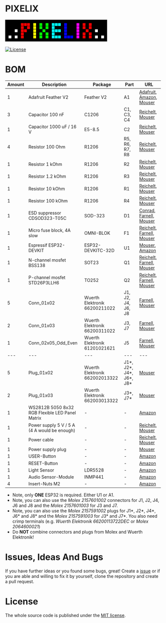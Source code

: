 # PIXELIX
![PIXELIX](../../../images/LogoBlack.png)

[![License](https://img.shields.io/badge/license-MIT-blue.svg)](http://choosealicense.com/licenses/mit/)

# BOM

| Amount | Description | Package | Part | URL |
| --- | --- | --- | --- | --- |
| 1 | Adafruit Feather V2 | Feather V2 | A1 | [Adafruit](https://www.adafruit.com/product/5400), [Amazon](https://www.amazon.de/-/en/Adafruit-ESP32-Feather-V2-8MB-Flash/dp/B0BB2WF9HV/), [Mouser](https://www.mouser.de/ProductDetail/Adafruit/5400?qs=MyNHzdoqoQJczdKY45yRtg%3D%3D) |
| 3 | Capacitor 100 nF | C1206 | C1, C3, C4 | [Reichelt](https://www.reichelt.de/vielschicht-kerko-100nf-50v-125-c-kem-x7r1206b100n-p207152.html?), [Mouser](https://www.mouser.de/ProductDetail/KEMET/C1206C104K5RACTM?qs=ED%252B2xvMfDz2aaotiiWTrQg%3D%3D) |
| 1 | Capacitor 1000 uF / 16 V | E5-8.5 | C2 | [Reichelt](https://www.reichelt.de/elko-radial-1-0-mf-16-v-105-c-low-esr-rad-fr-1-000-16-p121253.html?), [Mouser](https://www.mouser.de/ProductDetail/Panasonic/EEU-FR1C102L?qs=ATUT3BIXiFhT8tblOBeOAQ%3D%3D) |
| 4 | Resistor 100 Ohm | R1206 | R5, R6, R7, R8 | [Reichelt](https://www.reichelt.de/smd-widerstand-1206-100-ohm-250-mw-5-smd-1-4w-100-p18242.html?r=1), [Mouser](https://www.mouser.de/ProductDetail/YAGEO/RC1206JR-07100RL?qs=afJZr%2F7kGG7feudZTJCmlw%3D%3D) |
| 1 | Resistor 1 kOhm | R1206 | R2 | [Reichelt](https://www.reichelt.de/smd-widerstand-1206-1-0-kohm-250-mw-5-smd-1-4w-1-0k-p18221.html?r=1), [Mouser](https://www.mouser.de/ProductDetail/YAGEO/RC1206JR-071KL?qs=CteSnpDdeuB6ARqGTIgKSQ%3D%3D)  |
| 1 | Resistor 1.2 kOhm | R1206 | R3 | [Reichelt](https://www.reichelt.de/smd-widerstand-1206-1-2-kohm-250-mw-5-smd-1-4w-1-2k-p18227.html?r=1), [Mouser](https://www.mouser.de/ProductDetail/YAGEO/RC1206JR-071K2L?qs=CteSnpDdeuDgiTTZVtL9%2FQ%3D%3D)  |
| 1 | Resistor 10 kOhm | R1206 | R1 | [Reichelt](https://www.reichelt.de/smd-widerstand-1206-10-kohm-250-mw-5-smd-1-4w-10k-p18244.html?r=1), [Mouser](https://www.mouser.de/ProductDetail/YAGEO/RC1206JR-0710KL?qs=afJZr%2F7kGG7jis1hiCdUVA%3D%3D) |
| 1 | Resistor 100 kOhm | R1206 | R4 | [Reichelt](https://www.reichelt.de/smd-widerstand-1206-100-kohm-250-mw-1-koa-rk73h2bttd14-p238058.html?), [Mouser](https://www.mouser.de/ProductDetail/YAGEO/RC1206FR-07100KL?qs=XiHlnyMtlzIPjdId8aaAEA%3D%3D) |
| 1 | ESD suppressor CDSOD323-T05C | SOD-323 | D1 | [Conrad](https://www.conrad.de/de/p/bourns-tvs-diode-cdsod323-t05c-sod-323-6-v-350-w-1055444.html?searchType=SearchRedirect), [Farnell](https://de.farnell.com/bourns/cdsod323-t05c/tvs-diode-bidir-1-line-5v-sod323/dp/1824860?st=TVS-Diode%20CDSOD323-T05C), [Mouser](https://www.mouser.de/ProductDetail/Bourns/CDSOD323-T05C?qs=N%252BiqXe0%252BQtutiz%2Fj8zPmAQ%3D%3D) |
| 1 | Micro fuse block, 4A slow | OMNI-BLOK | F1 | [Reichelt](https://www.reichelt.de/smd-sicherungshalter-mit-sicherung-4-0-a-125-v-traege-litt-0154004-drt-p229203.html?&trstct=pos_9), [Farnell](https://de.farnell.com/littelfuse/0154004-drt/sicherung-smd-omni-block-t-4a/dp/9943765?st=smd%20OMNI-BLOK), [Mouser](https://www.mouser.de/ProductDetail/?qs=gu7KAQ731UQeedYeniUNnQ%3D%3D) |
| 1 | Espressif ESP32-DEVKIT | ESP32-DEVKITC-32D | U1 | [Mouser](https://www.mouser.de/ProductDetail/Espressif-Systems/ESP32-DevKitC-32D?qs=%252BEew9%252B0nqrDsObWEpDx6YQ%3D%3D), [Amazon](https://www.amazon.de/s?k=ESP32-DEVKITC-32D&i=computers&__mk_de_DE=%C3%85M%C3%85%C5%BD%C3%95%C3%91&crid=1JR244SPWCCAG&sprefix=esp32-devkitc-32d+%2Ccomputers%2C99&ref=nb_sb_noss) |
| 1 | N-channel mosfet BSS138 | SOT23 | Q1 | [Reichelt](https://www.reichelt.de/mosfet-n-ch-50v-0-22a-0-36w-sot-23-bss-138-smd-p41437.html?), [Farnell](https://de.farnell.com/on-semiconductor/bss138/mosfet-n-kanal-50v-220ma-sot-23/dp/9845330?st=N-channel%20mosfet%20BSS138), [Mouser](https://www.mouser.de/ProductDetail/onsemi-Fairchild/BSS138?qs=HK%252BeIG1iaahCeqBvjB4arg%3D%3D) |
| 1 | P-channel mosfet STD26P3LLH6 | TO252 | Q2 | [Reichelt](https://www.reichelt.de/mosfet-p-ch-30v-12a-0-03r-to252-std26p3llh6-p254904.html?), [Farnell](https://de.farnell.com/stmicroelectronics/std26p3llh6/mosfet-p-kanal-30v-12a-to-252/dp/2629747?st=STD26P3LLH6), [Mouser](https://www.mouser.de/ProductDetail/STMicroelectronics/STD26P3LLH6?qs=DqCdCwOw4%2F7LRzP66tTiGg%3D%3D) |
| 5 | Conn_01x02 | Wuerth Elektronik 66200211022 | J1, J2, J4, J6, J8 | [Farnell](https://de.farnell.com/wurth-elektronik/66200211022/steckv-stiftleiste-2pos-1reihe/dp/2827850?ost=66200211022), [Mouser](https://www.mouser.de/c/?q=66200211022) |
| 2 | Conn_01x03 | Wuerth Elektronik 66200311022 | J3, J7 | [Farnell](https://de.farnell.com/wurth-elektronik/66200311022/stiftleiste-abgew-3pos-1-reihe/dp/3818193?ost=66200311022), [Mouser](https://www.mouser.de/ProductDetail/Wurth-Elektronik/66200311022?qs=3RJ0PdSuLVkSi7ZZT4Z8xA%3D%3D) |
| 1 | Conn_02x05_Odd_Even | Wuerth Elektronik 61201021621 | J5 | [Farnell](https://de.farnell.com/wurth-elektronik/61201021621/stiftleiste-2-54mm-gerade-10pol/dp/1642019?ost=61201021621), [Mouser](https://www.mouser.de/ProductDetail/Wurth-Elektronik/61201021621?qs=W%252B2sBeLta1a0dwX5pxbfXw%3D%3D) |
| --- | --- | --- | --- | --- |
| 5 | Plug_01x02 | Wuerth Elektronik 662002013322 | J1*, J2*, J4*, J6*, J8* | [Mouser](https://www.mouser.de/ProductDetail/Wurth-Elektronik/662002013322?qs=2kOmHSv6VfRYc3%2FxPP%2FegA%3D%3D) |
| 2 | Plug_01x03 | Wuerth Elektronik 662003013322 | J3*, J7* | [Mouser](https://www.mouser.de/ProductDetail/Wurth-Elektronik/662003013322?qs=E2PpAYvlWVvj7tqTtujsuA%3D%3D) |
| 1 | WS2812B 5050 8x32 RGB Flexible LED Panel Matrix | - | - | [Amazon](https://www.amazon.de/CHINLY-Flexible-Individuellement-adressable-%C3%A9clairage/dp/B07418XNJ2/) |
| 1 | Power supply 5 V / 5 A (4 A would be enough) | - | - | [Reichelt](https://www.reichelt.de/tischnetzteil-25-w-5-v-5-a-mw-gst40a05-p171043.html?&trstct=pol_1), [Mouser](https://www.mouser.de/ProductDetail/CUI-Inc/SDM36-5-U-P5?qs=sGAEpiMZZMvasLKgtn5bIdlT96xMCNovx7vHF9wwR4Ri0p1WQs8y5w%3D%3D) |
| 1 | Power cable | - | - | [Reichelt](https://www.reichelt.de/netzkabel-schutzkontaktstecker-gew-1-8-m-schw-c13-nksk-200-sw-p13490.html?r=1), [Mouser](https://www.mouser.de/ProductDetail/Qualtek/364002-D01?qs=HFfMDpzxxd3ZLZg3BXSDag%3D%3D) |
| 1 | Power supply plug | - | - | [Mouser](https://www.mouser.de/ProductDetail/CUI-Devices/PJ-065A?qs=WyjlAZoYn53baW2eG%252Bovnw%3D%3D) |
| 1 | USER-Button | - | - | [Amazon](https://www.amazon.de/-/en/gp/product/B08L49F7DV) |
| 1 | RESET-Button | - | - | [Amazon](https://www.amazon.de/-/en/gp/product/B08YMZGLWX) |
| 1 | Light Sensor  | LDR5528  | - | [Amazon](https://www.amazon.de/-/en/AZDelivery-pieces-resistor-diodes-LDR5528/dp/B089YNCYG4) |
| 1 | Audio Sensor-Module | INMP441  | - | [Amazon](https://www.amazon.de/-/en/gp/product/B09JFDJ9BF) |
| 4 | Insert-Nuts M2 | - | - | [Amazon](https://www.amazon.de/ruthex-Gewindeeinsatz-St%C3%BCck-Gewindebuchsen-Kunststoffteile/dp/B088QJG676/)

* Note, only **ONE** ESP32 is required. Either U1 or A1.
* Note, you can also use the *Molex 2157601002* connectors for J1, J2, J4, J6 and J8 and the *Molex 2157601003* for J3 and J7.
* Note, you can also use the *Molex 2157591002* plugs for J1*, J2*, J4*, J6* and J8* and the *Molex 2157591003* for J3* and J7*. You also need crimp terminals (e.g. *Wuerth Elektronik 66200113722DEC* or *Molex 2064600021*)
* Do **NOT** combine connectors and plugs from Molex and Wuerth Elektronik!

# Issues, Ideas And Bugs
If you have further ideas or you found some bugs, great! Create a [issue](https://github.com/BlueAndi/esp-rgb-led-matrix/issues) or if you are able and willing to fix it by yourself, clone the repository and create a pull request.

# License
The whole source code is published under the [MIT license](http://choosealicense.com/licenses/mit/).
